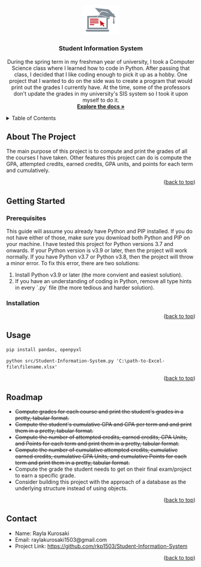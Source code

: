 <!--
*** Author: Rayla Kurosaki
*** GitHub: https://github.com/rkp1503
-->
<!DOCTYPE html>
<html>
	<head>
		<a name="readme-top"></a>
		<!-- PROJECT LOGO -->
		<br />
		<div align="center">
			<a href="https://github.com/rkp1503/Student_Information_System"><img src="assets/logo.png" alt="Logo" width="100" height="auto"></a>
			<h3 align="center">Student Information System</h3>
			<p align="center">
				During the spring term in my freshman year of university, I took a Computer Science class where I learned how to code in Python. After passing that class, I decided that I like coding enough to pick it up as a hobby. One project that I wanted to do on the side was to create a program that would print out the grades I currently have. At the time, some of the professors don't update the grades in my university's SIS system so I took it upon myself to do it.
				<br />
				<a href="https://github.com/rkp1503/Student_Information_System/docs"><strong>Explore the docs »</strong></a>
				<br />
			</p>
		</div>
	</head>
	<body>
		<!-- TABLE OF CONTENTS -->
		<details>
			<summary>Table of Contents</summary>
			<ol>
				<li><a href="#about-the-project">About The Project</a></li>
				<li><a href="#getting-started">Getting Started</a>
					<ul>
						<li><a href="#prerequisites">Prerequisites</a></li>
						<li><a href="#installation">Installation</a></li>
					</ul>
				</li>
				<li><a href="#usage">Usage</a></li>
				<li><a href="#roadmap">Roadmap</a></li>
				<li><a href="#contact">Contact</a></li>
			</ol>
		</details>
		<!-- ABOUT THE PROJECT -->
		<div>
			<h2 id="about-the-project">About The Project</h2>
			<p>
				The main purpose of this project is to compute and print the grades of all the courses I have taken. Other features this project can do is compute the GPA, attempted credits, earned credits, GPA units, and points for each term and cumulatively.
			</p>
			<p align="right">(<a href="#readme-top">back to top</a>)</p>
		</div>
		<div>
			<!-- GETTING STARTED -->
			<h2 id="getting-started">Getting Started</h2>
			<h3 id="prerequisites">Prerequisites</h3>
			<p>
				This guide will assume you already have Python and PIP installed. If you do not have either of those, make sure you download both Python and PIP on your machine. I have tested this project for Python versions 3.7 and onwards. If your Python version is v3.9 or later, then the project will work normally. If you have Python v3.7 or Python v3.8, then the project will throw a minor error. To fix this error, there are two solutions:
				<ol>
					<li>Install Python v3.9 or later (the more convient and easiest solution).</li>
					<li>If you have an understanding of coding in Python, remove all type hints in every `.py` file (the more tedious and harder solution).</li>
				</ol>
			</p>
			<h3 id="installation">Installation</h3>
			<p align="right">(<a href="#readme-top">back to top</a>)</p>
		</div>
		<div>
			<!-- USAGE EXAMPLES -->
			<h2 id="usage">Usage</h2>
			<p><pre><code>pip install pandas, openpyxl</code></pre></p>
			<p><pre><code>python src/Student-Information-System.py 'C:\path-to-Excel-file\filename.xlsx'</code></pre></p>
			<p align="right">(<a href="#readme-top">back to top</a>)</p>
		</div>
		<div>
			<!-- ROADMAP -->
			<h2 id="roadmap">Roadmap</h2>
			<ul>
				<li><del>Compute grades for each course and print the student's grades in a pretty, tabular format.</del></li>
				<li><del>Compute the student's cumulative GPA and GPA per term and and print them in a pretty, tabular format.</del></li>
				<li><del>Compute the number of attempted credits, earned credits, GPA Units, and Points for each term and print them in a pretty, tabular format.</del></li>
				<li><del>Compute the number of cumulative attempted credits, cumulative earned credits, cumulative GPA Units, and cumulative Points for each term and print them in a pretty, tabular format.</del>
				<li>Compute the grade the student needs to get on their final exam/project to earn a specific grade.</li>
				<li>Consider building this project with the approach of a database as the underlying structure instead of using objects.</li>
			</ul>
			<p align="right">(<a href="#readme-top">back to top</a>)</p>
		</div>
		<div>
			<h2 id="contact">Contact</h2>
			<ul>
				<li>Name: Rayla Kurosaki</li>
				<li>Email: raylakurosaki1503@gmail.com</li>
				<li>Project Link: <a href="https://github.com/rkp1503/Student-Information-System">https://github.com/rkp1503/Student-Information-System</a></li>
			</ul>
			<p align="right">(<a href="#readme-top">back to top</a>)</p>
		</div>
	</body>
</html>
